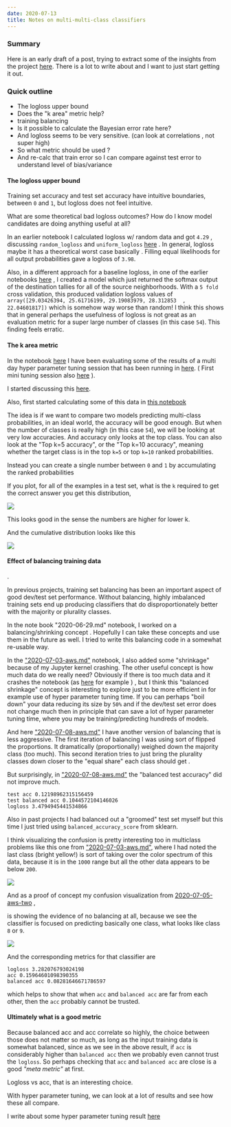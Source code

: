 ```yaml
---
date: 2020-07-13
title: Notes on multi-multi-class classifiers
---
```


### Summary
Here is an early draft of a post, trying to extract some of the insights from the project [here](https://github.com/namoopsoo/learn-citibike/blob/master/notes/).
There is a lot to write about and I want to just start getting it out.

### Quick outline
- The logloss upper bound
- Does the "k area" metric help?
- training balancing
- Is it possible to calculate the Bayesian error rate here?
- And logloss seems to be very sensitive.   (can look at correlations , not super high)
- So what metric should be used ?
- And re-calc that train error so I can compare against test error to understand level of bias/variance

#### The logloss upper bound
Training set accuracy and test set accuracy have intuitive boundaries, between `0` and `1`, but logloss does not feel intuitive.

What are some theoretical bad logloss outcomes? How do I know model candidates are doing anything useful at all?

In an earlier notebook I calculated logloss w/ random data and got `4.29` , discussing  `random_logloss`  and `uniform_logloss` [here](https://github.com/namoopsoo/learn-citibike/blob/master/notes/2020-07-04-aws.md) . In general, logloss maybe it has a theoretical worst case basically . Filling equal likelihoods for all output probabilities gave a logloss of `3.98`.

Also, in a different approach for a baseline logloss, in one of the earlier notebooks [here](https://github.com/namoopsoo/learn-citibike/blob/master/notes/2020-06-04-pure-prior-probability-model.md#train-this-super-dumb-baseline-model) , I created a model which just returned the softmax output of the destination tallies for all of the source neighborhoods. With a `5 fold` cross validation, this produced validation logloss values of `array([29.03426394, 25.61716199, 29.19083979, 28.312853  , 22.04601817])` which is somehow way worse than random! I think this shows that in general perhaps the usefulness of logloss is not great as an evaluation metric for a super large number of classes (in this case `54`). This finding feels erratic.

#### The k area metric
In the notebook [here](https://github.com/namoopsoo/learn-citibike/blob/master/notes/2020-07-11-local.md) I have been evaluating some of the results of a multi day hyper parameter tuning session that has been running in [here](https://github.com/namoopsoo/learn-citibike/blob/master/notes/2020-07-10-aws.md). ( First mini tuning session also [here](https://github.com/namoopsoo/learn-citibike/blob/master/notes/2020-07-09-aws.md) ).

I started discussing this [here](https://github.com/namoopsoo/learn-citibike/blob/master/notes/2020-07-11-local.md#karea).

Also, first started calculating some of this data in [this notebook](https://github.com/namoopsoo/learn-citibike/blob/master/notes/2020-07-04-aws.md)


The idea is if we want to compare two models predicting multi-class probabilities, in an ideal world, the accuracy will be good enough. But when the number of classes is really high (in this case `54`), we will be looking at very low accuracies. And accuracy only looks at the top class. You can also look at the "Top k=5 accuracy", or the "Top k=10 accuracy", meaning whether the target class is in the top `k=5` or top `k=10` ranked probabilities.

Instead you can create a single number between `0` and `1` by accumulating the ranked probabilities


If you plot, for all of the examples in a test set, what is the `k` required to get the correct answer you get this distribution,


<img src="https://github.com/namoopsoo/learn-citibike/blob/master/notes/2020-07-04-aws_files/2020-07-04-aws_34_0.png?raw=true" >

This looks good in the sense the numbers are higher for lower k.

And the cumulative distribution looks like this

<img src="https://github.com/namoopsoo/learn-citibike/blob/master/notes/2020-07-04-aws_files/2020-07-04-aws_36_0.png?raw=true" />



#### Effect of balancing training data
.

In previous projects, training set balancing has been an important aspect of good dev/test set performance. Without balancing, highly imbalanced training sets end up producing classifiers that do disproportionately better with the majority or plurality classes.

In the note book "2020-06-29.md" notebook, I worked on a balancing/shrinking concept . Hopefully I can take these concepts and use them in the future as well. I tried to write this balancing code in a somewhat re-usable way.

In the ["2020-07-03-aws.md"](https://github.com/namoopsoo/learn-citibike/blob/master/notes/2020-07-03-aws.md) notebook, I also added some "shrinkage" because of my Jupyter kernel crashing. The other useful concept is how much data do we really need? Obviously if there is too much data and it crashes the notebook (as [here](https://github.com/namoopsoo/learn-citibike/blob/master/notes/2020-06-28-take2.md) for example ) , but I think this "balanced shrinkage" concept is interesting to explore just to be more efficient in for example use of hyper parameter tuning time. If you can perhaps "boil down" your data reducing its size by `50%` and if the dev/test set error does not change much then in principle that can save a lot of hyper parameter tuning time, where you may be training/predicting hundreds of models.

And here ["2020-07-08-aws.md"](https://github.com/namoopsoo/learn-citibike/blob/master/notes/2020-07-08-aws.md) I have another version of balancing that is less aggressive. The first iteration of balancing I was using sort of flipped the proportions. It dramatically (proportionally) weighed down the majority class (too much). This second iteration tries to just bring the plurality classes down closer to the "equal share" each class should get .


But surprisingly, in ["2020-07-08-aws.md"](https://github.com/namoopsoo/learn-citibike/blob/master/notes/2020-07-08-aws.md) the "balanced test accuracy" did not improve much.
```
test acc 0.12198962315156459
test balanced acc 0.1044572104146026
logloss 3.4794945441534866
```


Also in past projects I had balanced out a "groomed" test set myself but this time I just tried using `balanced_accuracy_score` from sklearn.

I think visualizing the confusion is pretty interesting too in multiclass problems like this one from ["2020-07-03-aws.md"](https://github.com/namoopsoo/learn-citibike/blob/master/notes/2020-07-03-aws.md), where I had noted the last class (bright yellow!) is sort of taking over the color spectrum of this data, because it is in the `1000` range but all the other data appears to be below `200`.

<img src="https://github.com/namoopsoo/learn-citibike/raw/master/notes/2020-07-03-aws_files/2020-07-03-aws_32_0.png?raw=true" >


And as a proof of concept my confusion visualization from [2020-07-05-aws-two](https://github.com/namoopsoo/learn-citibike/blob/master/notes/2020-07-05-aws-two.md) ,

is showing the evidence of no balancing at all, because we see the classifier is focused on predicting basically one class, what looks like class `8` or `9`.

<img src="https://github.com/namoopsoo/learn-citibike/raw/master/notes/2020-07-05-aws-two_files/2020-07-05-aws-two_11_0.png?raw=true">


And the corresponding metrics for that classifier are
```
logloss 3.282076793024198
acc 0.15964601098390355
balanced acc 0.08281646671786597
```
which helps to show that when `acc` and `balanced acc` are far from each other, then the `acc` probably cannot be trusted.

#### Ultimately what is a good metric


Because balanced acc and acc correlate so highly, the choice between those does not matter so much, as long as the input training data is somewhat balanced, since as we see in the above result, if `acc` is considerably higher than `balanced acc` then we probably even cannot trust the `logloss`. So perhaps checking that `acc` and `balanced acc` are close is a good _"meta metric"_ at first.

Logloss vs acc, that is an interesting choice.

With hyper parameter tuning, we can look at a lot of results and see how these all compare.

I write about some hyper parameter tuning result [here](/2020/07/24/understanding-tuning-results.html)

